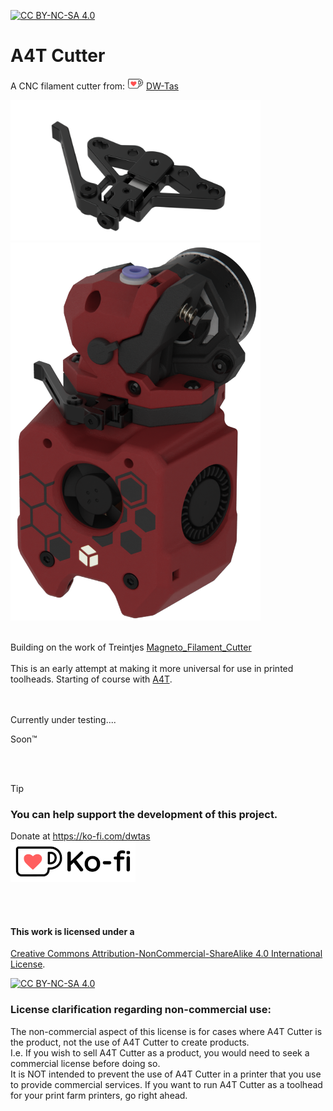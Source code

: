[![CC BY-NC-SA 4.0][cc-by-nc-sa-shield]][cc-by-nc-sa]

# A4T Cutter
A CNC filament cutter from: [![ko-fi](docs/images/Ko-fi_smol.png)](https://ko-fi.com/O5O5OCC0K) [DW-Tas](https://github.com/DW-Tas)

<img src='docs/images/A4T-Cutter.png' width=400 /><br/>
<img src='docs/images/A4T_cutter_render.png' width=400 />

<br/> 
Building on the work of Treintjes <a href="https://github.com/Treintjes/Magneto_Filament_Cutter">Magneto_Filament_Cutter</a><br/><br/>
This is an early attempt at making it more universal for use in printed toolheads. Starting of course with <a href="https://github.com/Armchair-Heavy-Industries/A4T">A4T</a>.
<br/><br/><br/>

Currently under testing....

Soon&trade;


<br/><br/>

> [!TIP] 
> ### You can help support the development of this project.<br/>
> Donate at https://ko-fi.com/dwtas<br/>
[![ko-fi](docs/images/Ko-fi_TextLogo.png)](https://ko-fi.com/dwtas)

<br/><br/>

#### This work is licensed under a
[Creative Commons Attribution-NonCommercial-ShareAlike 4.0 International License][cc-by-nc-sa].

[![CC BY-NC-SA 4.0][cc-by-nc-sa-image]][cc-by-nc-sa]

[cc-by-nc-sa]: http://creativecommons.org/licenses/by-nc-sa/4.0/
[cc-by-nc-sa-image]: https://licensebuttons.net/l/by-nc-sa/4.0/88x31.png
[cc-by-nc-sa-shield]: https://img.shields.io/badge/License-CC%20BY--NC--SA%204.0-lightgrey.svg

### License clarification regarding non-commercial use:
The non-commercial aspect of this license is for cases where A4T Cutter is the product, not the use of A4T Cutter to create products.<br/>
I.e. If you wish to sell A4T Cutter as a product, you would need to seek a commercial license before doing so. </br>
It is NOT intended to prevent the use of A4T Cutter in a printer that you use to provide commercial services. If you want to run A4T Cutter as a toolhead for your print farm printers, go right ahead.
